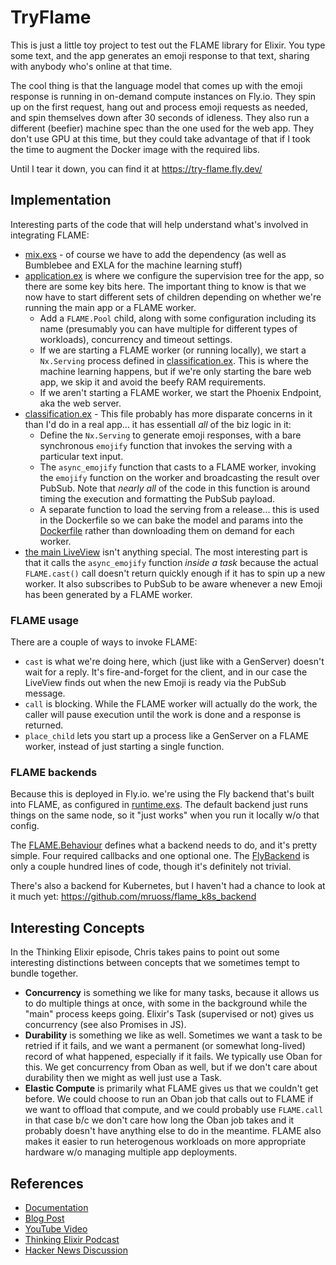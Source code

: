# TryFlame

This is just a little toy project to test out the FLAME library for Elixir. You type some text, and the app generates an emoji response to that text, sharing with anybody who's online at that time.

The cool thing is that the language model that comes up with the emoji response is running in on-demand compute instances on Fly.io. They spin up on the first request, hang out and process emoji requests as needed, and spin themselves down after 30 seconds of idleness. They also run a different (beefier) machine spec than the one used for the web app. They don't use GPU at this time, but they could take advantage of that if I took the time to augment the Docker image with the required libs.

Until I tear it down, you can find it at https://try-flame.fly.dev/

## Implementation
Interesting parts of the code that will help understand what's involved in integrating FLAME:

- [mix.exs](./mix.exs) - of course we have to add the dependency (as well as Bumblebee and EXLA for the machine learning stuff)
- [application.ex](./lib/try_flame/application.ex) is where we configure the supervision tree for the app, so there are some key bits here. The important thing to know is that we now have to start different sets of children depending on whether we're running the main app or a FLAME worker.
  - Add a `FLAME.Pool` child, along with some configuration including its name (presumably you can have multiple for different types of workloads), concurrency and timeout settings.
  - If we are starting a FLAME worker (or running locally), we start a `Nx.Serving` process defined in [classification.ex](./lib/try_flame/classification.ex). This is where the machine learning happens, but if we're only starting the bare web app, we skip it and avoid the beefy RAM requirements.
  - If we aren't starting a FLAME worker, we start the Phoenix Endpoint, aka the web server.
- [classification.ex](./lib/try_flame/classification.ex) - This file probably has more disparate concerns in it than I'd do in a real app... it has essentiall _all_ of the biz logic in it:
  - Define the `Nx.Serving` to generate emoji responses, with a bare synchronous `emojify` function that invokes the serving with a particular text input.
  - The `async_emojify` function that casts to a FLAME worker, invoking the `emojify` function on the worker and broadcasting the result over PubSub. Note that _nearly all_ of the code in this function is around timing the execution and formatting the PubSub payload.
  - A separate function to load the serving from a release... this is used in the Dockerfile so we can bake the model and params into the [Dockerfile](./Dockerfile) rather than downloading them on demand for each worker.
- [the main LiveView](./lib/try_flame_web/live/classification/index.ex) isn't anything special. The most interesting part is that it calls the `async_emojify` function _inside a task_ because the actual `FLAME.cast()` call doesn't return quickly enough if it has to spin up a new worker. It also subscribes to PubSub to be aware whenever a new Emoji has been generated by a FLAME worker.

### FLAME usage
There are a couple of ways to invoke FLAME:
- `cast` is what we're doing here, which (just like with a GenServer) doesn't wait for a reply. It's fire-and-forget for the client, and in our case the LiveView finds out when the new Emoji is ready via the PubSub message.
- `call` is blocking. While the FLAME worker will actually do the work, the caller will pause execution until the work is done and a response is returned.
- `place_child` lets you start up a process like a GenServer on a FLAME worker, instead of just starting a single function.

### FLAME backends
Because this is deployed in Fly.io. we're using the Fly backend that's built into FLAME, as configured in [runtime.exs](./config/runtime.exs). The default backend just runs things on the same node, so it "just works" when you run it locally w/o that config.

The [FLAME.Behaviour](https://hexdocs.pm/flame/FLAME.Backend.html) defines what a backend needs to do, and it's pretty simple. Four required callbacks and one optional one. The [FlyBackend](https://github.com/phoenixframework/flame/blob/main/lib/flame/fly_backend.ex) is only a couple hundred lines of code, though it's definitely not trivial.

There's also a backend for Kubernetes, but I haven't had a chance to look at it much yet: https://github.com/mruoss/flame_k8s_backend


## Interesting Concepts
In the Thinking Elixir episode, Chris takes pains to point out some interesting distinctions between concepts that we sometimes tempt to bundle together.

- **Concurrency** is something we like for many tasks, because it allows us to do multiple things at once, with some in the background while the "main" process keeps going. Elixir's Task (supervised or not) gives us concurrency (see also Promises in JS).
- **Durability** is something we like as well. Sometimes we want a task to be retried if it fails, and we want a permanent (or somewhat long-lived) record of what happened, especially if it fails. We typically use Oban for this. We get concurrency from Oban as well, but if we don't care about durability then we might as well just use a Task.
- **Elastic Compute** is primarily what FLAME gives us that we couldn't get before. We could choose to run an Oban job that calls out to FLAME if we want to offload that compute, and we could probably use `FLAME.call` in that case b/c we don't care how long the Oban job takes and it probably doesn't have anything else to do in the meantime. FLAME also makes it easier to run heterogenous workloads on more appropriate hardware w/o managing multiple app deployments.


## References
- [Documentation](https://hexdocs.pm/flame/FLAME.html)
- [Blog Post](https://fly.io/blog/rethinking-serverless-with-flame/)
- [YouTube Video](https://www.youtube.com/watch?v=l1xt_rkWdic)
- [Thinking Elixir Podcast](https://podcast.thinkingelixir.com/181)
- [Hacker News Discussion](https://news.ycombinator.com/item?id=38542764)

